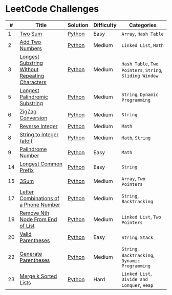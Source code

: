 # LeetCode Challenges

| # | Title | Solution | Difficulty | Categories |
|---| ----- | -------- | ---------- | ---------- |
|1|[Two Sum](https://leetcode.com/problems/two-sum/)|[Python](./solutions/1.ipynb)|Easy|`Array`, `Hash Table`|
|2|[Add Two Numbers](https://leetcode.com/problems/add-two-numbers/)|[Python](./solutions/2.ipynb)|Medium|`Linked List`, `Math`|
|3|[Longest Substring Without Repeating Characters](https://leetcode.com/problems/longest-substring-without-repeating-characters/)|[Python](./solutions/3.ipynb)|Medium|`Hash Table`, `Two Pointers`, `String`, `Sliding Window`|
| 5 | [Longest Palindromic Substring](https://leetcode.com/problems/longest-palindromic-substring/) | [Python](./solutions/5.ipynb) | Medium | `String`, `Dynamic Programming` |
| 6 | [ZigZag Conversion](https://leetcode.com/problems/zigzag-conversion/) | [Python](./solutions/6.ipynb) | Medium | `String` |
|7|[Reverse Integer](https://leetcode.com/problems/reverse-integer/)|[Python](./solutions/7.ipynb)|Medium|`Math`|
|8|[String to Integer (atoi)](https://leetcode.com/problems/string-to-integer-atoi/)|[Python](./solutions/8.ipynb)|Medium|`Math`, `String`|
|9|[Palindrome Number](https://leetcode.com/problems/palindrome-number/)|[Python](./solutions/9.ipynb)|Easy|`Math`|
|14|[Longest Common Prefix](https://leetcode.com/problems/longest-common-prefix/)|[Python](./solutions/14.ipynb)|Easy|`String`|
|15|[3Sum](https://leetcode.com/problems/3sum/)|[Python](./solutions/15.ipynb)|Medium|`Array`, `Two Pointers`|
|17|[Letter Combinations of a Phone Number](https://leetcode.com/problems/letter-combinations-of-a-phone-number/)|[Python](./solutions/17.ipynb)|Medium|`String`, `Backtracking`|
|19|[Remove Nth Node From End of List](https://leetcode.com/problems/remove-nth-node-from-end-of-list/)|[Python](./solutions/19.ipynb)|Medium|`Linked List`, `Two Pointers`|
|20|[Valid Parentheses](https://leetcode.com/problems/valid-parentheses/)|[Python](./solutions/20.ipynb)|Easy|`String`, `Stack`|
|22|[Generate Parentheses](https://leetcode.com/problems/generate-parentheses/)|[Python](./solutions/22.ipynb)|Medium|`String`, `Backtracking`, `Dynamic Programming`|
|23|[Merge k Sorted Lists](https://leetcode.com/problems/merge-k-sorted-lists/)|[Python](./solutions/23.ipynb)|Hard|`Linked List`, `Divide and Conquer`, `Heap`|
